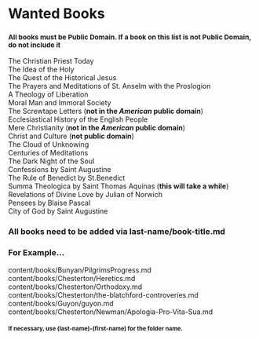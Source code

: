 
# Wanted Books
### <small>All books must be Public Domain. If a book on this list is not Public Domain, do not include it</small>

The Christian Priest Today   
The Idea of the Holy  
The Quest of the Historical Jesus  
The Prayers and Meditations of St. Anselm with the Proslogion  
A Theology of Liberation  
Moral Man and Immoral Society  
The Screwtape Letters (<b>not in the <i>American</i> public domain</b>)  
Ecclesiastical History of the English People  
Mere Christianity (<b>not in the <i>American</i> public domain</b>)  
Christ and Culture (<b>not public domain</b>)  
The Cloud of Unknowing  
Centuries of Meditations  
The Dark Night of the Soul  
Confessions by Saint Augustine  
The Rule of Benedict by St.Benedict  
Summa Theologica by Saint Thomas Aquinas (<b>this will take a while</b>)  
Revelations of Divine Love by Julian of Norwich  
Pensees by Blaise Pascal  
City of God by Saint Augustine    

### All books need to be added via last-name/book-title.md
### For Example...

content/books/Bunyan/PilgrimsProgress.md  
content/books/Chesterton/Heretics.md  
content/books/Chesterton/Orthodoxy.md  
content/books/Chesterton/the-blatchford-controveries.md  
content/books/Guyon/guyon.md  
content/books/Chesterton/Newman/Apologia-Pro-Vita-Sua.md  

#### <small>If necessary, use (last-name)-(first-name) for the folder name.</small>
